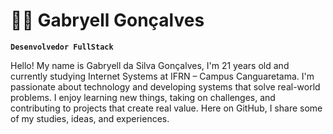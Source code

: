 
# 🧑‍💻 Gabryell Gonçalves
**`Desenvolvedor FullStack`**

Hello! My name is Gabryell da Silva Gonçalves, I'm 21 years old and currently studying Internet Systems at IFRN – Campus Canguaretama.
I'm passionate about technology and developing systems that solve real-world problems.
I enjoy learning new things, taking on challenges, and contributing to projects that create real value. Here on GitHub, I share some of my studies, ideas, and experiences.


